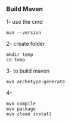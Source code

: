 ### Build Maven
1- use the cmd 
```
mvn --version
```
2- create folder 
```
mkdir temp
cd temp
```
3- to build maven 
```
mvn archetype:generate
```
4-
```
mvn compile
mvn package
mvn clean install
```
